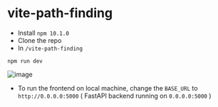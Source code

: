 # vite-path-finding
- Install `npm 10.1.0`
- Clone the repo
- In `/vite-path-finding`
```
npm run dev
```
![image](https://github.com/pnnam03/vite-path-finding/assets/123628264/f186d10b-0faa-43d6-bb1b-bce9aff123ff)
- To run the frontend on local machine, change the `BASE_URL` to `http://0.0.0.0:5000` ( FastAPI backend running on `0.0.0.0:5000` )
